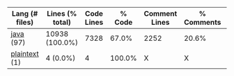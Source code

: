|Lang (# files)|Lines (% total)|Code Lines|% Code|Comment Lines|% Comments|Blank Lines|% Blank|
| --- | --- | --- | --- | --- | --- | --- | --- |
|[java](https://github.com/FRCTeam5199/Robot-Code-2021/tree/souper-secret-contraband/statistics/java/lines_descending.md) (97)|10938 (100.0%)|7328|67.0%|2252|20.6%|1358|12.4%|
|[plaintext](https://github.com/FRCTeam5199/Robot-Code-2021/tree/souper-secret-contraband/statistics/plaintext/lines_descending.md) (1)|4 (0.0%)|4|100.0%|X|X|0|0.0%|